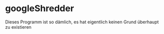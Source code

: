 # googleShredder


Dieses Programm ist so dämlich, es hat eigentlich keinen Grund überhaupt zu existieren
